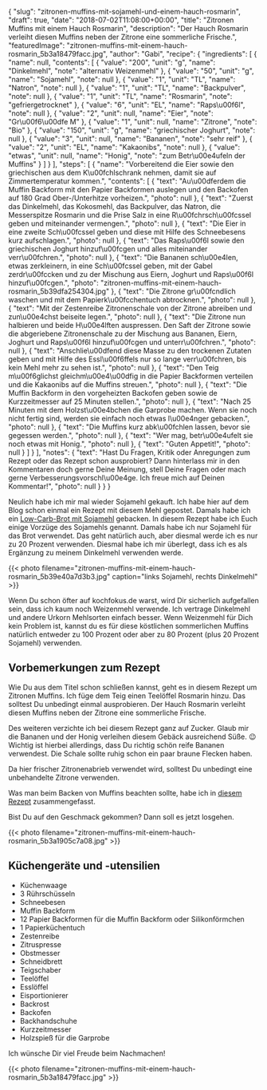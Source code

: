 {
    "slug": "zitronen-muffins-mit-sojamehl-und-einem-hauch-rosmarin",
    "draft": true,
    "date": "2018-07-02T11:08:00+00:00",
    "title": "Zitronen Muffins mit einem Hauch Rosmarin",
    "description": "Der Hauch Rosmarin verleiht diesen Muffins neben der Zitrone eine sommerliche Frische.",
    "featuredImage": "zitronen-muffins-mit-einem-hauch-rosmarin_5b3a18479facc.jpg",
    "author": "Gabi",
    "recipe": {
        "ingredients": [
            {
                "name": null,
                "contents": [
                    {
                        "value": "200",
                        "unit": "g",
                        "name": "Dinkelmehl",
                        "note": "alternativ Weizenmehl"
                    },
                    {
                        "value": "50",
                        "unit": "g",
                        "name": "Sojamehl",
                        "note": null
                    },
                    {
                        "value": "1",
                        "unit": "TL",
                        "name": "Natron",
                        "note": null
                    },
                    {
                        "value": "1",
                        "unit": "TL",
                        "name": "Backpulver",
                        "note": null
                    },
                    {
                        "value": "1",
                        "unit": "TL",
                        "name": "Rosmarin",
                        "note": "gefriergetrocknet"
                    },
                    {
                        "value": "6",
                        "unit": "EL",
                        "name": "Raps\u00f6l",
                        "note": null
                    },
                    {
                        "value": "2",
                        "unit": null,
                        "name": "Eier",
                        "note": "Gr\u00f6\u00dfe M"
                    },
                    {
                        "value": "1",
                        "unit": null,
                        "name": "Zitrone",
                        "note": "Bio"
                    },
                    {
                        "value": "150",
                        "unit": "g",
                        "name": "griechischer Joghurt",
                        "note": null
                    },
                    {
                        "value": "3",
                        "unit": null,
                        "name": "Bananen",
                        "note": "sehr reif"
                    },
                    {
                        "value": "2",
                        "unit": "EL",
                        "name": "Kakaonibs",
                        "note": null
                    },
                    {
                        "value": "etwas",
                        "unit": null,
                        "name": "Honig",
                        "note": "zum Betr\u00e4ufeln der Muffins"
                    }
                ]
            }
        ],
        "steps": [
            {
                "name": "Vorbereitend die Eier sowie den griechischen aus dem K\u00fchlschrank nehmen, damit sie auf Zimmertemperatur kommen.",
                "contents": [
                    {
                        "text": "Au\u00dferdem die Muffin Backform mit den Papier Backformen auslegen und den Backofen auf 180 Grad Ober-\/Unterhitze vorheizen.",
                        "photo": null
                    },
                    {
                        "text": "Zuerst das Dinkelmehl, das Kokosmehl, das Backpulver, das Natron, die Messerspitze Rosmarin und die Prise Salz in eine R\u00fchrsch\u00fcssel geben und miteinander vermengen.",
                        "photo": null
                    },
                    {
                        "text": "Die Eier in eine zweite Sch\u00fcssel geben und diese mit Hilfe des Schneebesens kurz aufschlagen.",
                        "photo": null
                    },
                    {
                        "text": "Das Raps\u00f6l sowie den griechischen Joghurt hinzuf\u00fcgen und alles miteinander verr\u00fchren.",
                        "photo": null
                    },
                    {
                        "text": "Die Bananen sch\u00e4len, etwas zerkleinern, in eine Sch\u00fcssel geben, mit der Gabel zerdr\u00fccken und zu der Mischung aus Eiern, Joghurt und Raps\u00f6l hinzuf\u00fcgen.",
                        "photo": "zitronen-muffins-mit-einem-hauch-rosmarin_5b39dfa254304.jpg"
                    },
                    {
                        "text": "Die Zitrone gr\u00fcndlich waschen und mit dem Papierk\u00fcchentuch abtrocknen.",
                        "photo": null
                    },
                    {
                        "text": "Mit der Zestenreibe Zitronenschale von der Zitrone abreiben und zun\u00e4chst beiseite legen.",
                        "photo": null
                    },
                    {
                        "text": "Die Zitrone nun halbieren und beide H\u00e4lften auspressen. Den Saft der Zitrone sowie die abgeriebene Zitronenschale zu der Mischung aus Bananen, Eiern, Joghurt und Raps\u00f6l hinzuf\u00fcgen und unterr\u00fchren.",
                        "photo": null
                    },
                    {
                        "text": "Anschlie\u00dfend diese Masse zu den trockenen Zutaten geben und mit Hilfe des Essl\u00f6ffels nur so lange verr\u00fchren, bis kein Mehl mehr zu sehen ist.",
                        "photo": null
                    },
                    {
                        "text": "Den Teig m\u00f6glichst gleichm\u00e4\u00dfig in die Papier Backformen verteilen und die Kakaonibs auf die Muffins streuen.",
                        "photo": null
                    },
                    {
                        "text": "Die Muffin Backform in den vorgeheizten Backofen geben sowie de Kurzzeitmesser auf 25 Minuten stellen.",
                        "photo": null
                    },
                    {
                        "text": "Nach 25 Minuten mit dem Holzst\u00e4bchen die Garprobe machen.  Wenn sie noch nicht fertig sind, werden sie einfach noch etwas l\u00e4nger gebacken.",
                        "photo": null
                    },
                    {
                        "text": "Die Muffins kurz abk\u00fchlen lassen, bevor sie gegessen werden.",
                        "photo": null
                    },
                    {
                        "text": "Wer mag, betr\u00e4ufelt sie noch etwas mit Honig.",
                        "photo": null
                    },
                    {
                        "text": "Guten Appetit!",
                        "photo": null
                    }
                ]
            }
        ],
        "notes": {
            "text": "Hast Du Fragen, Kritik oder Anregungen zum Rezept oder das Rezept schon ausprobiert? Dann hinterlass mir in den Kommentaren doch gerne Deine Meinung, stell Deine Fragen oder mach gerne Verbesserungsvorschl\u00e4ge. Ich freue mich auf Deinen Kommentar!",
            "photo": null
        }
    }
}

Neulich habe ich mir mal wieder Sojamehl gekauft. Ich habe hier auf dem Blog schon einmal ein Rezept mit diesem Mehl gepostet. Damals habe ich ein [Low-Carb-Brot mit Sojamehl](https://kochfokus.de/artikel/low-carb-brot-mit-sojamehl/ "Low-Carb-Brot mit Sojamehl") gebacken. In diesem Rezept habe ich Euch einige Vorzüge des Sojamehls genannt. Damals habe ich nur Sojamehl für das Brot verwendet. Das geht natürlich auch, aber diesmal werde ich es nur zu 20 Prozent verwenden. Diesmal habe ich mir überlegt, dass ich es als Ergänzung zu meinem Dinkelmehl verwenden werde.

{{< photo filename="zitronen-muffins-mit-einem-hauch-rosmarin_5b39e40a7d3b3.jpg" caption="links Sojamehl, rechts Dinkelmehl" >}}

Wenn Du schon öfter auf kochfokus.de warst, wird Dir sicherlich aufgefallen sein, dass ich kaum noch Weizenmehl verwende. Ich vertrage Dinkelmehl und andere Urkorn Mehlsorten einfach besser. Wenn Weizenmehl für Dich kein Problem ist, kannst du es für diese köstlichen sommerlichen Muffins natürlich entweder zu 100 Prozent oder aber zu 80 Prozent (plus 20 Prozent Sojamehl) verwenden.

## Vorbemerkungen zum Rezept

Wie Du aus dem Titel schon schließen kannst, geht es in diesem Rezept um Zitronen Muffins. Ich füge dem Teig einen Teelöffel Rosmarin hinzu. Das solltest Du unbedingt einmal ausprobieren. Der Hauch Rosmarin verleiht diesen Muffins neben der Zitrone eine sommerliche Frische.

Des weiteren verzichte ich bei diesem Rezept ganz auf Zucker. Glaub mir die Bananen und der Honig verleihen diesem Gebäck ausreichend Süße. 😉Wichtig ist hierbei allerdings, dass Du richtig schön reife Bananen verwendest. Die Schale sollte ruhig schon ein paar braune Flecken haben.

Da hier frischer Zitronenabrieb verwendet wird, solltest Du unbedingt eine unbehandelte Zitrone verwenden.


Was man beim Backen von Muffins beachten sollte, habe ich in [diesem Rezept](https://kochfokus.de/artikel/frischkaese-muffins-mit-himbeeren-und-zitrone/ "diesem Rezept") zusammengefasst.

Bist Du auf den Geschmack gekommen? Dann soll es jetzt losgehen.

{{< photo filename="zitronen-muffins-mit-einem-hauch-rosmarin_5b3a1905c7a08.jpg" >}}


## Küchengeräte und -utensilien

- Küchenwaage
- 3 Rührschüsseln
- Schneebesen
- Muffin Backform
- 12 Papier Backformen für die Muffin Backform oder Silikonförmchen
- 1 Papierküchentuch
- Zestenreibe
- Zitruspresse
- Obstmesser
- Schneidbrett
- Teigschaber
- Teelöffel
- Esslöffel
- Eisportionierer
- Backrost
- Backofen
- Backhandschuhe
- Kurzzeitmesser
- Holzspieß für die Garprobe

Ich wünsche Dir viel Freude beim Nachmachen!

{{< photo filename="zitronen-muffins-mit-einem-hauch-rosmarin_5b3a18479facc.jpg" >}}